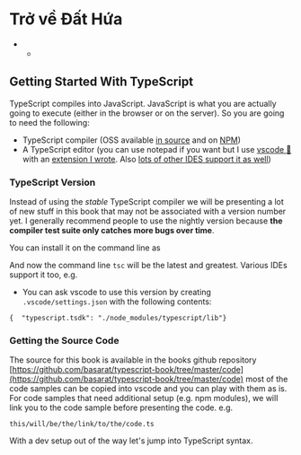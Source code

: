 # Trở về Đất Hứa

* * 
## Getting Started With TypeScript <a id="getting-started-with-typescript"></a>

TypeScript compiles into JavaScript. JavaScript is what you are actually going to execute \(either in the browser or on the server\). So you are going to need the following:

* TypeScript compiler \(OSS available [in source](https://github.com/Microsoft/TypeScript/) and on [NPM](https://www.npmjs.com/package/typescript)\)
* A TypeScript editor \(you can use notepad if you want but I use [vscode 🌹](https://code.visualstudio.com/) with an [extension I wrote](https://marketplace.visualstudio.com/items?itemName=basarat.god). Also [lots of other IDES support it as well](https://github.com/Microsoft/TypeScript/wiki/TypeScript-Editor-Support)\)

### TypeScript Version <a id="typescript-version"></a>

Instead of using the _stable_ TypeScript compiler we will be presenting a lot of new stuff in this book that may not be associated with a version number yet. I generally recommend people to use the nightly version because **the compiler test suite only catches more bugs over time**.

You can install it on the command line as

And now the command line `tsc` will be the latest and greatest. Various IDEs support it too, e.g.

* You can ask vscode to use this version by creating `.vscode/settings.json` with the following contents:

```text
{  "typescript.tsdk": "./node_modules/typescript/lib"}
```

### Getting the Source Code <a id="getting-the-source-code"></a>

The source for this book is available in the books github repository [https://github.com/basarat/typescript-book/tree/master/code](https://github.com/basarat/typescript-book/tree/master/code) most of the code samples can be copied into vscode and you can play with them as is. For code samples that need additional setup \(e.g. npm modules\), we will link you to the code sample before presenting the code. e.g.

`this/will/be/the/link/to/the/code.ts`

With a dev setup out of the way let's jump into TypeScript syntax.

